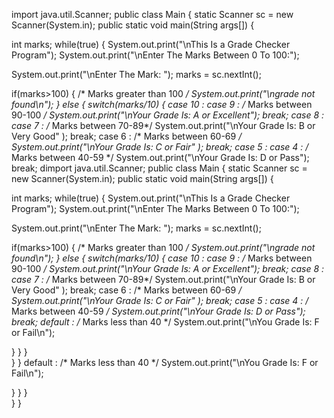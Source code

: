 import java.util.Scanner;
public class Main
{
   static Scanner sc = new Scanner(System.in);
   public static void main(String args[])
   {  

   int marks;
   while(true)
   {
   System.out.print("\nThis Is a Grade Checker Program");
   System.out.print("\nEnter The Marks Between 0 To 100:");
   
   System.out.print("\nEnter The Mark: ");
   marks = sc.nextInt();
   
   if(marks>100)
   {
    /* Marks greater than 100 */
    System.out.print("\ngrade not found\n");
   }
   else
   {
   switch(marks/10)
   {
       case 10 :
       case 9 :
           /* Marks between 90-100 */
           System.out.print("\nYour Grade Is: A or Excellent");
           break;
       case 8 :
       case 7 :
           /* Marks between 70-89*/
           System.out.print("\nYour Grade Is: B or Very Good" );
           break;
       case 6 :
           /* Marks between 60-69 */
           System.out.print("\nYour Grade Is: C or Fair" );
           break;
       case 5 :
       case 4 :
           /* Marks between 40-59 */
           System.out.print("\nYour Grade Is: D or Pass");
           break;
       dimport java.util.Scanner;
public class Main
{
   static Scanner sc = new Scanner(System.in);
   public static void main(String args[])
   {  

   int marks;
   while(true)
   {
   System.out.print("\nThis Is a Grade Checker Program");
   System.out.print("\nEnter The Marks Between 0 To 100:");
   
   System.out.print("\nEnter The Mark: ");
   marks = sc.nextInt();
   
   if(marks>100)
   {
    /* Marks greater than 100 */
    System.out.print("\ngrade not found\n");
   }
   else
   {
   switch(marks/10)
   {
       case 10 :
       case 9 :
           /* Marks between 90-100 */
           System.out.print("\nYour Grade Is: A or Excellent");
           break;
       case 8 :
       case 7 :
           /* Marks between 70-89*/
           System.out.print("\nYour Grade Is: B or Very Good" );
           break;
       case 6 :
           /* Marks between 60-69 */
           System.out.print("\nYour Grade Is: C or Fair" );
           break;
       case 5 :
       case 4 :
           /* Marks between 40-59 */
           System.out.print("\nYour Grade Is: D or Pass");
           break;
       default :
           /* Marks less than 40 */
           System.out.print("\nYou Grade Is: F or Fail\n");
           
   }
 }
}   
   }
}
default :
           /* Marks less than 40 */
           System.out.print("\nYou Grade Is: F or Fail\n");
           
   }
 }
}   
   }
}
